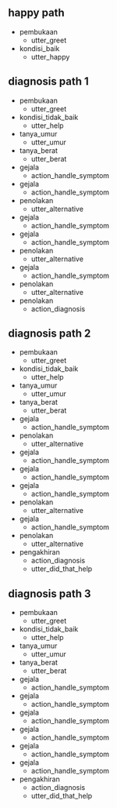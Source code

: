 ## happy path

* pembukaan
    - utter_greet
* kondisi_baik
    - utter_happy

## diagnosis path 1

* pembukaan
    - utter_greet
* kondisi_tidak_baik
    - utter_help
* tanya_umur
    - utter_umur
* tanya_berat
    - utter_berat
* gejala
    - action_handle_symptom
* gejala
    - action_handle_symptom
* penolakan
    - utter_alternative
* gejala
    - action_handle_symptom
* gejala
    - action_handle_symptom
* penolakan
    - utter_alternative
* gejala
    - action_handle_symptom
* penolakan
    - utter_alternative
* penolakan
    - action_diagnosis

## diagnosis path 2

* pembukaan
    - utter_greet
* kondisi_tidak_baik
    - utter_help
* tanya_umur
    - utter_umur
* tanya_berat
    - utter_berat  
* gejala
    - action_handle_symptom
* penolakan
    - utter_alternative
* gejala
    - action_handle_symptom
* gejala
    - action_handle_symptom
* gejala
    - action_handle_symptom
* penolakan
    - utter_alternative
* gejala
    - action_handle_symptom
* penolakan
    - utter_alternative
* pengakhiran
    - action_diagnosis
    - utter_did_that_help

## diagnosis path 3

* pembukaan
    - utter_greet
* kondisi_tidak_baik
    - utter_help
* tanya_umur
    - utter_umur
* tanya_berat
    - utter_berat  
* gejala
    - action_handle_symptom
* gejala
    - action_handle_symptom
* gejala
    - action_handle_symptom
* gejala
    - action_handle_symptom
* gejala
    - action_handle_symptom
* gejala
    - action_handle_symptom
* pengakhiran
    - action_diagnosis
    - utter_did_that_help